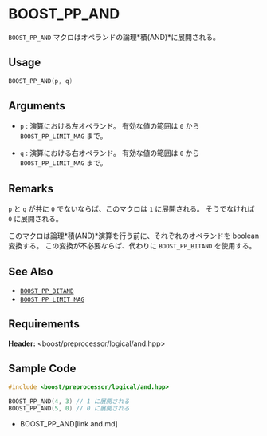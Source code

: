 # BOOST_PP_AND

`BOOST_PP_AND` マクロはオペランドの論理*積(AND)*に展開される。

## Usage

```cpp
BOOST_PP_AND(p, q)
```

## Arguments

- `p` :
	演算における左オペランド。
	有効な値の範囲は `0` から `BOOST_PP_LIMIT_MAG` まで。

- `q` :
	演算における右オペランド。
	有効な値の範囲は `0` から `BOOST_PP_LIMIT_MAG` まで。

## Remarks

`p` と `q` が共に `0` でないならば、このマクロは `1` に展開される。
そうでなければ `0` に展開される。

このマクロは論理*積(AND)*演算を行う前に、それぞれのオペランドを boolean 変換する。
この変換が不必要ならば、代わりに `BOOST_PP_BITAND` を使用する。

## See Also

- [`BOOST_PP_BITAND`](bitand.md)
- [`BOOST_PP_LIMIT_MAG`](limit_mag.md)

## Requirements

**Header:** &lt;boost/preprocessor/logical/and.hpp&gt;

## Sample Code

```cpp
#include <boost/preprocessor/logical/and.hpp>

BOOST_PP_AND(4, 3) // 1 に展開される
BOOST_PP_AND(5, 0) // 0 に展開される
```
* BOOST_PP_AND[link and.md]

